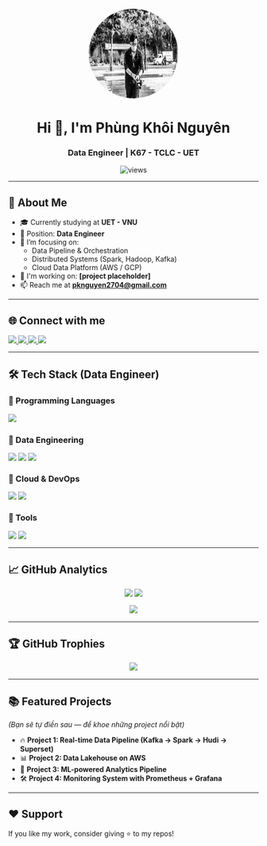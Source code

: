 <!-- Banner / Avatar -->
<p align="center">
  <img src="https://github.com/pknguyen2704/pknguyen2704/blob/main/anh%20dai%20dien.jpg" alt="avatar" width="180" height="180" style="border-radius:50%">
</p>

<h1 align="center">Hi 👋, I'm Phùng Khôi Nguyên</h1>
<h3 align="center">Data Engineer | K67 - TCLC - UET</h3>

<p align="center">
  <img src="https://komarev.com/ghpvc/?username=pknguyen2704&label=Profile+Views&color=0e75b6&style=flat" alt="views" />
</p>

---

## 🚀 About Me  
- 🎓 Currently studying at **UET - VNU**  
- 💼 Position: **Data Engineer**  
- 🌱 I’m focusing on:
  - Data Pipeline & Orchestration  
  - Distributed Systems (Spark, Hadoop, Kafka)  
  - Cloud Data Platform (AWS / GCP)  
- 🔭 I'm working on: **[project placeholder]**  
- 📫 Reach me at **pknguyen2704@gmail.com**

---

## 🌐 Connect with me  
<p align="left">
  <a href="https://www.linkedin.com/in/your-profile" target="_blank">
    <img src="https://skillicons.dev/icons?i=linkedin" height="40"/>
  </a>
  <a href="https://facebook.com/your-profile" target="_blank">
    <img src="https://skillicons.dev/icons?i=facebook" height="40"/>
  </a>
  <a href="https://your-portfolio.com" target="_blank">
    <img src="https://img.shields.io/badge/Portfolio-000000?style=for-the-badge&logo=About.me&logoColor=white"/>
  </a>
  <a href="mailto:pknguyen2704@gmail.com">
    <img src="https://skillicons.dev/icons?i=gmail" height="40"/>
  </a>
</p>

---

## 🛠️ Tech Stack (Data Engineer)

### 🔷 Programming Languages  
<p>
  <img src="https://skillicons.dev/icons?i=python,cpp,c,java,bash" height="40"/>
</p>

### 🔷 Data Engineering  
<p>
  <img src="https://skillicons.dev/icons?i=spark,hadoop,kafka,redis,mysql,postgres" height="40"/>
  <img src="https://img.shields.io/badge/Hudi-0A0A0A?style=for-the-badge&logo=apachehudi&logoColor=white"/>
  <img src="https://img.shields.io/badge/Airflow-017CEE?style=for-the-badge&logo=apacheairflow&logoColor=white"/>
</p>

### 🔷 Cloud & DevOps  
<p>
  <img src="https://skillicons.dev/icons?i=aws,gcp,docker,kubernetes,git,github,linux" height="40"/>
  <img src="https://img.shields.io/badge/CI/CD-000000?style=for-the-badge&logo=githubactions&logoColor=white"/>
</p>

### 🔷 Tools  
<p>
  <img src="https://skillicons.dev/icons?i=postman,vscode,pycharm" height="40"/>
  <img src="https://skillicons.dev/icons?i=ps,ai" height="40"/>
</p>

---

## 📈 GitHub Analytics

<p align="center">
  <img src="https://github-readme-stats.vercel.app/api?username=pknguyen2704&show_icons=true&theme=tokyonight" height="160"/>
  <img src="https://github-readme-stats.vercel.app/api/top-langs/?username=pknguyen2704&layout=compact&theme=tokyonight" height="160"/>
</p>

<p align="center">
  <img src="https://github-readme-streak-stats.herokuapp.com/?user=pknguyen2704&theme=tokyonight" height="180"/>
</p>

---

## 🏆 GitHub Trophies  
<p align="center">
  <img src="https://github-profile-trophy.vercel.app/?username=pknguyen2704&theme=tokyonight&margin-w=10&no-frame=true" />
</p>

---

## 📚 Featured Projects  
*(Bạn sẽ tự điền sau — để khoe những project nổi bật)*  

- 🔥 **Project 1: Real-time Data Pipeline (Kafka → Spark → Hudi → Superset)**  
- 📊 **Project 2: Data Lakehouse on AWS**  
- 🤖 **Project 3: ML-powered Analytics Pipeline**  
- 🛠️ **Project 4: Monitoring System with Prometheus + Grafana**

---

## ❤️ Support

If you like my work, consider giving ⭐ to my repos!  
